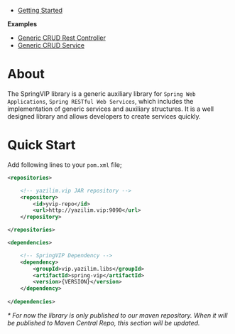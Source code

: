 * [Getting Started](./wiki/getting-started.md)

**Examples** 
* [Generic CRUD Rest Controller](./wiki/generic-crud-restcontroller.md)
* [Generic CRUD Service](./wiki/generic-crud-service.md)


# About

The SpringVIP library is a generic auxiliary library for `Spring Web Applications`, `Spring RESTful Web Services`, which includes the implementation of generic services and auxiliary structures. It is a well designed library and allows developers to create services quickly.


# Quick Start
 
Add following lines  to your `pom.xml` file; 

```xml
<repositories>

    <!-- yazilim.vip JAR repository -->
    <repository>
        <id>yvip-repo</id>
        <url>http://yazilim.vip:9090</url>
    </repository>

</repositories>

<dependencies>

    <!-- SpringVIP Dependency -->
    <dependency>
        <groupId>vip.yazilim.libs</groupId>
        <artifactId>spring-vip</artifactId>
        <version>{VERSION}</version>
    </dependency>
    
</dependencies>
```

*\* For now the library is only published to our maven repository. When it will be published to Maven Central Repo, this section will be updated.*